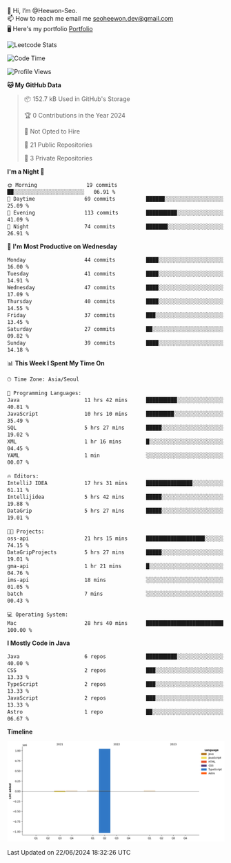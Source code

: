 👋 Hi, I’m @Heewon-Seo.  
📫 How to reach me email me seoheewon.dev@gmail.com   
🖥 Here's my portfolio [Portfolio](https://haileynotes.notion.site/HEEWON-SEO-f98fe97412ee4a6a94fd24fe6832f84c)

![Leetcode Stats](https://leetcode.card.workers.dev/?username=Heewon-Seo)

 <!--START_SECTION:waka-->
![Code Time](http://img.shields.io/badge/Code%20Time-1%2C206%20hrs%2058%20mins-blue)

![Profile Views](http://img.shields.io/badge/Profile%20Views-0-blue)

**🐱 My GitHub Data** 

> 📦 152.7 kB Used in GitHub's Storage 
 > 
> 🏆 0 Contributions in the Year 2024
 > 
> 🚫 Not Opted to Hire
 > 
> 📜 21 Public Repositories 
 > 
> 🔑 3 Private Repositories 
 > 
**I'm a Night 🦉** 

```text
🌞 Morning                19 commits          ██░░░░░░░░░░░░░░░░░░░░░░░   06.91 % 
🌆 Daytime                69 commits          ██████░░░░░░░░░░░░░░░░░░░   25.09 % 
🌃 Evening                113 commits         ██████████░░░░░░░░░░░░░░░   41.09 % 
🌙 Night                  74 commits          ███████░░░░░░░░░░░░░░░░░░   26.91 % 
```
📅 **I'm Most Productive on Wednesday** 

```text
Monday                   44 commits          ████░░░░░░░░░░░░░░░░░░░░░   16.00 % 
Tuesday                  41 commits          ████░░░░░░░░░░░░░░░░░░░░░   14.91 % 
Wednesday                47 commits          ████░░░░░░░░░░░░░░░░░░░░░   17.09 % 
Thursday                 40 commits          ████░░░░░░░░░░░░░░░░░░░░░   14.55 % 
Friday                   37 commits          ███░░░░░░░░░░░░░░░░░░░░░░   13.45 % 
Saturday                 27 commits          ██░░░░░░░░░░░░░░░░░░░░░░░   09.82 % 
Sunday                   39 commits          ████░░░░░░░░░░░░░░░░░░░░░   14.18 % 
```


📊 **This Week I Spent My Time On** 

```text
🕑︎ Time Zone: Asia/Seoul

💬 Programming Languages: 
Java                     11 hrs 42 mins      ██████████░░░░░░░░░░░░░░░   40.81 % 
JavaScript               10 hrs 10 mins      █████████░░░░░░░░░░░░░░░░   35.49 % 
SQL                      5 hrs 27 mins       █████░░░░░░░░░░░░░░░░░░░░   19.02 % 
XML                      1 hr 16 mins        █░░░░░░░░░░░░░░░░░░░░░░░░   04.45 % 
YAML                     1 min               ░░░░░░░░░░░░░░░░░░░░░░░░░   00.07 % 

🔥 Editors: 
IntelliJ IDEA            17 hrs 31 mins      ███████████████░░░░░░░░░░   61.11 % 
Intellijidea             5 hrs 42 mins       █████░░░░░░░░░░░░░░░░░░░░   19.88 % 
DataGrip                 5 hrs 27 mins       █████░░░░░░░░░░░░░░░░░░░░   19.01 % 

🐱‍💻 Projects: 
oss-api                  21 hrs 15 mins      ███████████████████░░░░░░   74.15 % 
DataGripProjects         5 hrs 27 mins       █████░░░░░░░░░░░░░░░░░░░░   19.01 % 
gma-api                  1 hr 21 mins        █░░░░░░░░░░░░░░░░░░░░░░░░   04.76 % 
ims-api                  18 mins             ░░░░░░░░░░░░░░░░░░░░░░░░░   01.05 % 
batch                    7 mins              ░░░░░░░░░░░░░░░░░░░░░░░░░   00.43 % 

💻 Operating System: 
Mac                      28 hrs 40 mins      █████████████████████████   100.00 % 
```

**I Mostly Code in Java** 

```text
Java                     6 repos             ██████████░░░░░░░░░░░░░░░   40.00 % 
CSS                      2 repos             ███░░░░░░░░░░░░░░░░░░░░░░   13.33 % 
TypeScript               2 repos             ███░░░░░░░░░░░░░░░░░░░░░░   13.33 % 
JavaScript               2 repos             ███░░░░░░░░░░░░░░░░░░░░░░   13.33 % 
Astro                    1 repo              ██░░░░░░░░░░░░░░░░░░░░░░░   06.67 % 
```



**Timeline**

![Lines of Code chart](https://raw.githubusercontent.com/Heewon-Seo/Heewon-Seo/main/assets/bar_graph.png)


 Last Updated on 22/06/2024 18:32:26 UTC
<!--END_SECTION:waka-->

